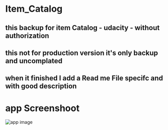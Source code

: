 # Item_Catalog
## this backup for item Catalog - udacity - without authorization 
## this not for production version it's only backup and uncomplated
## when it finished I add a Read me File specifc and with good description

# app Screenshoot
<img src='https://scontent-hbe1-1.xx.fbcdn.net/v/t1.0-9/78465147_2375165922594536_32120204980912128_o.jpg?_nc_cat=105&_nc_ohc=Vcm_uwGaeJEAQlICXm5ePCz6QAv4HHgG1XN21Lfw1-KhwofKCjzWN8ITg&_nc_ht=scontent-hbe1-1.xx&oh=a161e432be7f6bf777318e75418352ab&oe=5E3ECB11' alt='app image'>
